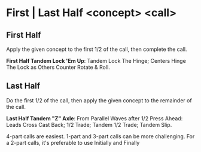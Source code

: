 #  First | Last Half \<concept> \<call>

## First Half

Apply the given concept to the first 1/2 of the call, then complete the call.

**First Half Tandem Lock 'Em Up**:  Tandem Lock The Hinge; Centers Hinge The Lock as Others Counter Rotate & Roll.

## Last Half 
Do the first 1/2 of the call, then apply the given concept to the remainder of the call.

**Last Half Tandem "Z" Axle**: From Parallel Waves after 1/2 Press Ahead: Leads Cross Cast Back; 1/2 Trade; Tandem 1/2 Trade; Tandem Slip.

4-part calls are easiest.
1-part and 3-part calls can be more challenging.
For a 2-part calls, it's preferable to use Initially and Finally
